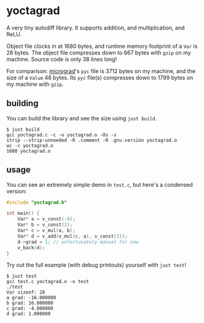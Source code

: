 # yoctagrad

A very tiny autodiff library. It supports addition, and multiplication, and ReLU.

Object file clocks in at 1680 bytes, and runtime memory footprint of a `Var` is 28 bytes. The object file compresses down to 667 bytes with `gzip` on my machine. Source code is only 38 lines long!

For comparison: [micrograd](https://github.com/karpathy/micrograd)'s `pyc` file is 3712 bytes on my machine, and the size of a `Value` 48 bytes. Its `pyc` file(s) compresses down to 1799 bytes on my machine with `gzip`.

## building 
You can build the library and see the size using `just build`.

```
$ just build
gcc yoctagrad.c -c -o yoctagrad.o -Os -s
strip --strip-unneeded -R .comment -R .gnu.version yoctagrad.o
wc -c yoctagrad.o
1680 yoctagrad.o
```

## usage 

You can see an extremely simple demo in `test.c`, but here's a condensed version:

```C
#include "yoctagrad.h"

int main() {
    Var* a = v_const(-4);
    Var* b = v_const(2);
    Var* c = v_mul(a, b);
    Var* d = v_add(v_mul(c, a), v_const(2));
    d->grad = 1; // unfortunately manual for now
    v_back(d);
}
```

Try out the full example (with debug printouts) yourself with `just test`!
```
$ just test
gcc test.c yoctagrad.o -o test
./test
Var sizeof: 28
a grad: -16.000000
b grad: 16.000000
c grad: -4.000000
d grad: 1.000000
```
